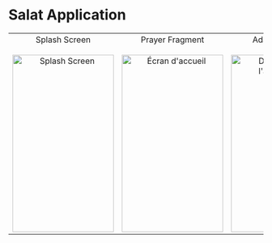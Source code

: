 # Salat Application

<p align="center">
  <table>
    <tr>
      <td align="center">
        <span>Splash Screen</span>
        <br>
         <br>
        <img width="200" height="350" alt="Splash Screen" src="https://github.com/user-attachments/assets/cc4799db-6a4a-4690-8519-cffc7d727b04">
      </td>
      <td align="center">
        <span>Prayer Fragment</span>
        <br>
        <br>
        <img width="200" height="350" alt="Écran d'accueil" src="https://github.com/user-attachments/assets/3196cbd0-8375-4449-ba9e-142f88586480">
      </td>
      <td align="center">
        <span>Adan Reminder</span>
        <br>
        <br>
        <img width="200" height="350" alt="Démarrage de l'application" src="https://github.com/user-attachments/assets/cca9d9b4-382a-413c-9ac5-8db06aaed872">
      </td>
       <td align="center">
        <span>Qibla Fragment </span>
        <br>
        <br>
        <img width="200" height="350" alt="Démarrage de l'application" src="https://github.com/user-attachments/assets/28759117-c29c-44b6-82bd-fba673710a46">
       </td>
         <td align="center">
        <span>Qibla Alignement </span>
        <br>
        <br>
        <img width="200" height="350" alt="Démarrage de l'application" src="https://github.com/user-attachments/assets/ac3f915d-2c90-483a-9f71-780be5acf89c">
     </td>
      
     
      

  </table>
</p>

